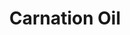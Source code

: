 ---
name: Carnation Oil
title: Carnation Oil
details:
  - detail:
      key: "Usage/Application"
      value: "Fragrance, Flavour, Pharma"
  - detail:
      key: "Packaging Size"
      value: "5,25,200 Kg"
  - detail:
      key: "Botanical Name"
      value: "Dianthus Caryophyllus"
  - detail:
      key: "Brand"
      value: "Natural Aroma"
  - detail:
      key: "CAS Number"
      value: "8021-43-0"
  - detail:
      key: "Form"
      value: "Liquid"
  - detail:
      key: "Relative Density"
      value: "0.810 to 0.875 @ 29.5 deg C"
  - detail:
      key: "Packing Type"
      value: "Can,Barrel"
showOnHome: false
thumbnail: https://5.imimg.com/data5/SELLER/Default/2021/12/ZL/CF/KP/3823480/carnation-oil-500x500.jpg
productImages:
  - ""
category: reconstituted oil
---